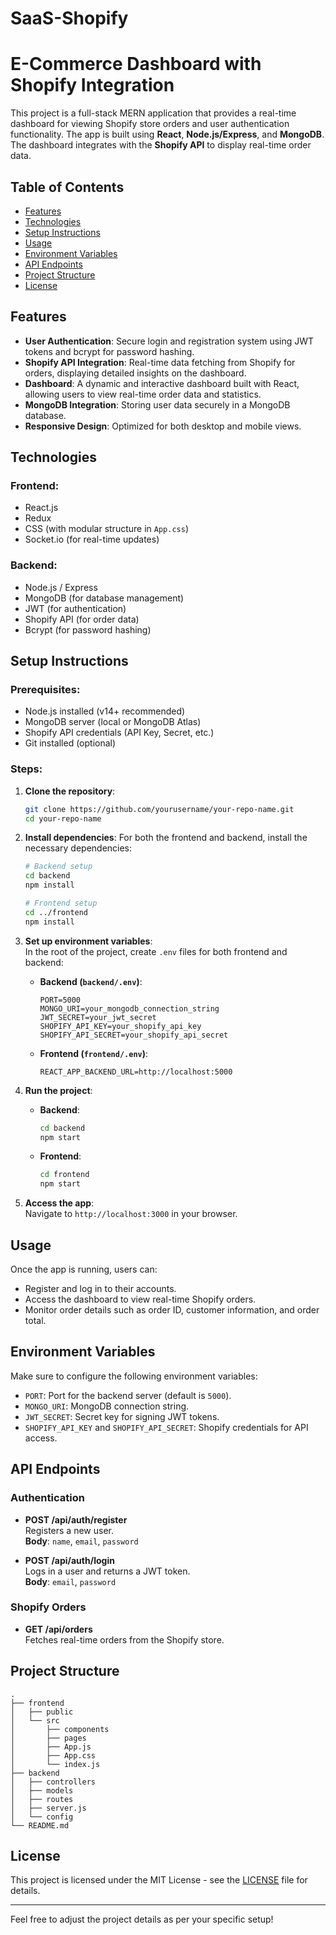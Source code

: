 # SaaS-Shopify

# E-Commerce Dashboard with Shopify Integration

This project is a full-stack MERN application that provides a real-time dashboard for viewing Shopify store orders and user authentication functionality. The app is built using **React**, **Node.js/Express**, and **MongoDB**. The dashboard integrates with the **Shopify API** to display real-time order data.

## Table of Contents

- [Features](#features)
- [Technologies](#technologies)
- [Setup Instructions](#setup-instructions)
- [Usage](#usage)
- [Environment Variables](#environment-variables)
- [API Endpoints](#api-endpoints)
- [Project Structure](#project-structure)
- [License](#license)

## Features

- **User Authentication**: Secure login and registration system using JWT tokens and bcrypt for password hashing.
- **Shopify API Integration**: Real-time data fetching from Shopify for orders, displaying detailed insights on the dashboard.
- **Dashboard**: A dynamic and interactive dashboard built with React, allowing users to view real-time order data and statistics.
- **MongoDB Integration**: Storing user data securely in a MongoDB database.
- **Responsive Design**: Optimized for both desktop and mobile views.

## Technologies

### Frontend:
- React.js
- Redux
- CSS (with modular structure in `App.css`)
- Socket.io (for real-time updates)

### Backend:
- Node.js / Express
- MongoDB (for database management)
- JWT (for authentication)
- Shopify API (for order data)
- Bcrypt (for password hashing)

## Setup Instructions

### Prerequisites:
- Node.js installed (v14+ recommended)
- MongoDB server (local or MongoDB Atlas)
- Shopify API credentials (API Key, Secret, etc.)
- Git installed (optional)

### Steps:

1. **Clone the repository**:
   ```bash
   git clone https://github.com/yourusername/your-repo-name.git
   cd your-repo-name
   ```

2. **Install dependencies**:
   For both the frontend and backend, install the necessary dependencies:
   ```bash
   # Backend setup
   cd backend
   npm install

   # Frontend setup
   cd ../frontend
   npm install
   ```

3. **Set up environment variables**:  
   In the root of the project, create `.env` files for both frontend and backend:

   - **Backend (`backend/.env`)**:
     ```plaintext
     PORT=5000
     MONGO_URI=your_mongodb_connection_string
     JWT_SECRET=your_jwt_secret
     SHOPIFY_API_KEY=your_shopify_api_key
     SHOPIFY_API_SECRET=your_shopify_api_secret
     ```

   - **Frontend (`frontend/.env`)**:
     ```plaintext
     REACT_APP_BACKEND_URL=http://localhost:5000
     ```

4. **Run the project**:
   - **Backend**: 
     ```bash
     cd backend
     npm start
     ```
   - **Frontend**: 
     ```bash
     cd frontend
     npm start
     ```

5. **Access the app**:  
   Navigate to `http://localhost:3000` in your browser.

## Usage

Once the app is running, users can:

- Register and log in to their accounts.
- Access the dashboard to view real-time Shopify orders.
- Monitor order details such as order ID, customer information, and order total.

## Environment Variables

Make sure to configure the following environment variables:

- `PORT`: Port for the backend server (default is `5000`).
- `MONGO_URI`: MongoDB connection string.
- `JWT_SECRET`: Secret key for signing JWT tokens.
- `SHOPIFY_API_KEY` and `SHOPIFY_API_SECRET`: Shopify credentials for API access.

## API Endpoints

### Authentication

- **POST /api/auth/register**  
  Registers a new user.  
  **Body**: `name`, `email`, `password`

- **POST /api/auth/login**  
  Logs in a user and returns a JWT token.  
  **Body**: `email`, `password`

### Shopify Orders

- **GET /api/orders**  
  Fetches real-time orders from the Shopify store.

## Project Structure

```plaintext
.
├── frontend
│   ├── public
│   └── src
│       ├── components
│       ├── pages
│       ├── App.js
│       ├── App.css
│       └── index.js
├── backend
│   ├── controllers
│   ├── models
│   ├── routes
│   ├── server.js
│   └── config
└── README.md
```

## License

This project is licensed under the MIT License - see the [LICENSE](LICENSE) file for details.

---

Feel free to adjust the project details as per your specific setup!